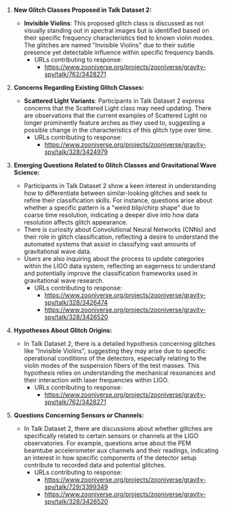 1. **New Glitch Classes Proposed in Talk Dataset 2:**
   - **Invisible Violins**: This proposed glitch class is discussed as not visually standing out in spectral images but is identified based on their specific frequency characteristics tied to known violin modes. The glitches are named "Invisible Violins" due to their subtle presence yet detectable influence within specific frequency bands.
     - URLs contributing to response: 
       - https://www.zooniverse.org/projects/zooniverse/gravity-spy/talk/762/3428271

2. **Concerns Regarding Existing Glitch Classes:**
   - **Scattered Light Variants**: Participants in Talk Dataset 2 express concerns that the Scattered Light class may need updating. There are observations that the current examples of Scattered Light no longer prominently feature arches as they used to, suggesting a possible change in the characteristics of this glitch type over time.
     - URLs contributing to response:
       - https://www.zooniverse.org/projects/zooniverse/gravity-spy/talk/328/3424979

3. **Emerging Questions Related to Glitch Classes and Gravitational Wave Science:**
   - Participants in Talk Dataset 2 show a keen interest in understanding how to differentiate between similar-looking glitches and seek to refine their classification skills. For instance, questions arise about whether a specific pattern is a "weird blip/chirp shape" due to coarse time resolution, indicating a deeper dive into how data resolution affects glitch appearance.
   - There is curiosity about Convolutional Neural Networks (CNNs) and their role in glitch classification, reflecting a desire to understand the automated systems that assist in classifying vast amounts of gravitational wave data.
   - Users are also inquiring about the process to update categories within the LIGO data system, reflecting an eagerness to understand and potentially improve the classification frameworks used in gravitational wave research.
     - URLs contributing to response:
       - https://www.zooniverse.org/projects/zooniverse/gravity-spy/talk/328/3426474
       - https://www.zooniverse.org/projects/zooniverse/gravity-spy/talk/328/3426520

4. **Hypotheses About Glitch Origins:**
   - In Talk Dataset 2, there is a detailed hypothesis concerning glitches like "Invisible Violins", suggesting they may arise due to specific operational conditions of the detectors, especially relating to the violin modes of the suspension fibers of the test masses. This hypothesis relies on understanding the mechanical resonances and their interaction with laser frequencies within LIGO.
     - URLs contributing to response:
       - https://www.zooniverse.org/projects/zooniverse/gravity-spy/talk/762/3428271

5. **Questions Concerning Sensors or Channels:**
   - In Talk Dataset 2, there are discussions about whether glitches are specifically related to certain sensors or channels at the LIGO observatories. For example, questions arise about the PEM beamtube accelerometer aux channels and their readings, indicating an interest in how specific components of the detector setup contribute to recorded data and potential glitches.
     - URLs contributing to response:
       - https://www.zooniverse.org/projects/zooniverse/gravity-spy/talk/729/3399349
       - https://www.zooniverse.org/projects/zooniverse/gravity-spy/talk/328/3426520